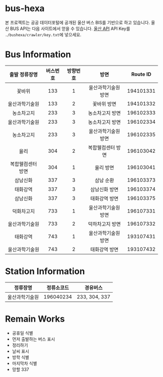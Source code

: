 # bus-hexa

본 프로젝트는 공공 데이터포털에 공개된 울산 버스 BIS를 기반으로 하고 있습니다.
울산 BUS API는 다음 사이트에서 얻을 수 있습니다.
[울산 API](https://www.data.go.kr/tcs/dss/selectApiDataDetailView.do?publicDataPk=15052669)
API Key를 `./bushexa/crawler/key.txt`에 넣으세요.

# Bus Information

| 출발 정류장명 | 버스번호 | 방향번호 | 방면 | Route ID |
| :---: | :---: | :---: | :---: | :---: |
| 꽃바위 | 133 | 1 | 울산과학기술원 방면 | 194101331 |
| 울산과학기술원 | 133 | 2 | 꽃바위 방면 | 194101332 |
| 농소차고지 | 233 | 3 | 농소차고지 방면 | 196102333 |
| 울산과학기술원 | 233 | 3 | 농소차고지 방면 | 196102334 |
| 농소차고지 | 233 | 3 | 울산과학기술원 방면 | 196102335 |
| 율리 | 304 | 2 | 복합웰컴센터 방면 | 196103042 |
| 복합웰컴센터 방면 | 304 | 1 | 율리 방면 | 196103041 |
| 삼남신화 | 337 | 3 | 삼남 순환 | 196103373 |
| 태화강역 | 337 | 3 | 삼남신화 방면 | 196103374 |
| 삼남신화 | 337 | 3 | 태화강역 방면 | 196103375 |
| 덕화차고지 | 733 | 1 | 울산과학기술원 방면 | 196107331 |
| 울산과학기술원 | 733 | 2 | 덕하차고지 방면 | 196107332 |
| 태화강역 | 743 | 1 | 울산과학기술원 방면 | 193107431 |
| 울산과학기술원 | 743 | 2 | 태화강역 방면 | 193107432 |

# Station Information

| 정류장명 | 정류소코드 | 경유버스 |
| :---: | :---: | :---: |
| 울산과학기술원 | 196040234 | 233, 304, 337 |

# Remain Works

- 공휴일 식별
- 먼저 출발하는 버스 표시
- 정리하기
- 날씨 표시
- 방학 식별
- 마지막차 식별
- 망할 337